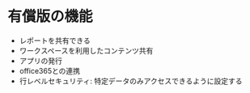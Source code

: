 # 有償版の機能
* レポートを共有できる
* ワークスペースを利用したコンテンツ共有
* アプリの発行
* office365との連携
* 行レベルセキュリティ: 特定データのみアクセスできるように設定する